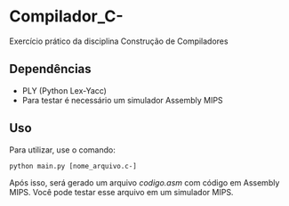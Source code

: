 # Compilador_C-
Exercício prático da disciplina Construção de Compiladores

## Dependências

- PLY (Python Lex-Yacc) 
- Para testar é necessário um simulador Assembly MIPS

## Uso

Para utilizar, use o comando:

```
python main.py [nome_arquivo.c-]
```

Após isso, será gerado um arquivo *codigo.asm* com código em Assembly MIPS.
Você pode testar esse arquivo em um simulador MIPS.

